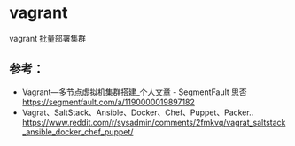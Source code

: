 # vagrant
vagrant 批量部署集群

## 参考：  
- Vagrant—多节点虚拟机集群搭建_个人文章 - SegmentFault 思否 <https://segmentfault.com/a/1190000019897182>
- Vagrat、SaltStack、Ansible、Docker、Chef、Puppet、Packer.. <https://www.reddit.com/r/sysadmin/comments/2fmkvq/vagrat_saltstack_ansible_docker_chef_puppet/>
